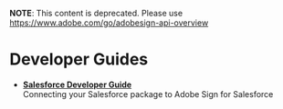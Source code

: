  **NOTE**: This content is deprecated. Please use https://www.adobe.com/go/adobesign-api-overview

# Developer Guides

- [**Salesforce Developer Guide**](https://helpx.adobe.com/sign/help/adobe_sign_for_salesforce_developer_guide.html)  
    Connecting your Salesforce package to Adobe Sign for Salesforce